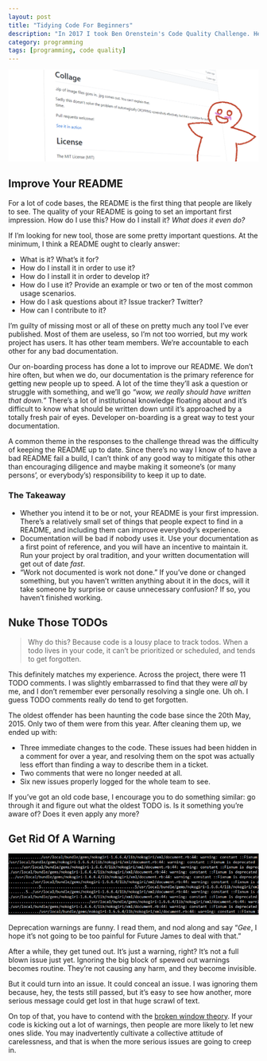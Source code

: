 ```yaml
---
layout: post
title: "Tidying Code For Beginners"
description: "In 2017 I took Ben Orenstein's Code Quality Challenge. Here are my notes."
category: programming
tags: [programming, code quality]
---
```


![Readme](/assets/images/code-quality/readme.png)

## Improve Your README

For a lot of code bases, the README is the first thing that people are likely to see. The quality of your README is going to set an important first impression. How do I use this? How do I install it? _What does it even do?_

If I’m looking for new tool, those are some pretty important questions. At the minimum, I think a README ought to clearly answer:

* What is it? What’s it for?
* How do I install it in order to use it?
* How do I install it in order to develop it?
* How do I use it? Provide an example or two or ten of the most common usage scenarios.
* How do I ask questions about it? Issue tracker? Twitter?
* How can I contribute to it?

I’m guilty of missing most or all of these on pretty much any tool I’ve ever published. Most of them are useless, so I’m not too worried, but my work project has users. It has other team members. We’re accountable to each other for any bad documentation.

Our on-boarding process has done a lot to improve our README. We don’t hire often, but when we do, our documentation is the primary reference for getting new people up to speed. A lot of the time they’ll ask a question or struggle with something, and we’ll go _“wow, we really should have written that down.”_ There’s a lot of institutional knowledge floating about and it’s difficult to know what should be written down until it’s approached by a totally fresh pair of eyes. Developer on-boarding is a great way to test your documentation.

A common theme in the responses to the challenge thread was the difficulty of keeping the README up to date. Since there’s no way I know of to have a bad README fail a build, I can’t think of any good way to mitigate this other than encouraging diligence and maybe making it someone’s (or many persons’, or everybody’s) responsibility to keep it up to date.

### The Takeaway

* Whether you intend it to be or not, your README is your first impression. There’s a relatively small set of things that people expect to find in a README, and including them can improve everybody’s experience.
* Documentation will be bad if nobody uses it. Use your documentation as a first point of reference, and you will have an incentive to maintain it. Run your project by oral tradition, and your written documentation will get out of date _fast_.
* “Work not documented is work not done.” If you’ve done or changed something, but you haven’t written anything about it in the docs, will it take someone by surprise or cause unnecessary confusion? If so, you haven’t finished working.

## Nuke Those TODOs

> Why do this? Because code is a lousy place to track todos. When a todo lives in your code, it can’t be prioritized or scheduled, and tends to get forgotten.

This definitely matches my experience. Across the project, there were 11 TODO comments. I was slightly embarrassed to find that they were _all_ by me, and I don’t remember ever personally resolving a single one. Uh oh. I guess TODO comments really do tend to get forgotten.

The oldest offender has been haunting the code base since the 20th May, 2015. Only two of them were from this year. After cleaning them up, we ended up with:

* Three immediate changes to the code. These issues had been hidden in a comment for over a year, and resolving them on the spot was actually less effort than finding a way to describe them in a ticket.
* Two comments that were no longer needed at all.
* Six new issues properly logged for the whole team to see.

If you’ve got an old code base, I encourage you to do something similar: go through it and figure out what the oldest TODO is. Is it something you’re aware of? Does it even apply any more?

## Get Rid Of A Warning

![Deprecation warnings in a console](/assets/images/code-quality/warnings.png)

Deprecation warnings are funny. I read them, and nod along and say “_Gee_, I hope it’s not going to be too painful for Future James to deal with that.”

After a while, they get tuned out. It’s just a warning, right? It’s not a full blown issue just yet. Ignoring the big block of spewed out warnings becomes routine. They’re not causing any harm, and they become invisible.

But it could turn into an issue. It could conceal an issue. I was ignoring them because, hey, the tests still passed, but it’s easy to see how another, more serious message could get lost in that huge scrawl of text.

On top of that, you have to contend with the [broken window theory](https://blog.codinghorror.com/the-broken-window-theory/). If your code is kicking out a lot of warnings, then people are more likely to let new ones slide. You may inadvertently cultivate a collective attitude of carelessness, and that is when the more serious issues are going to creep in.